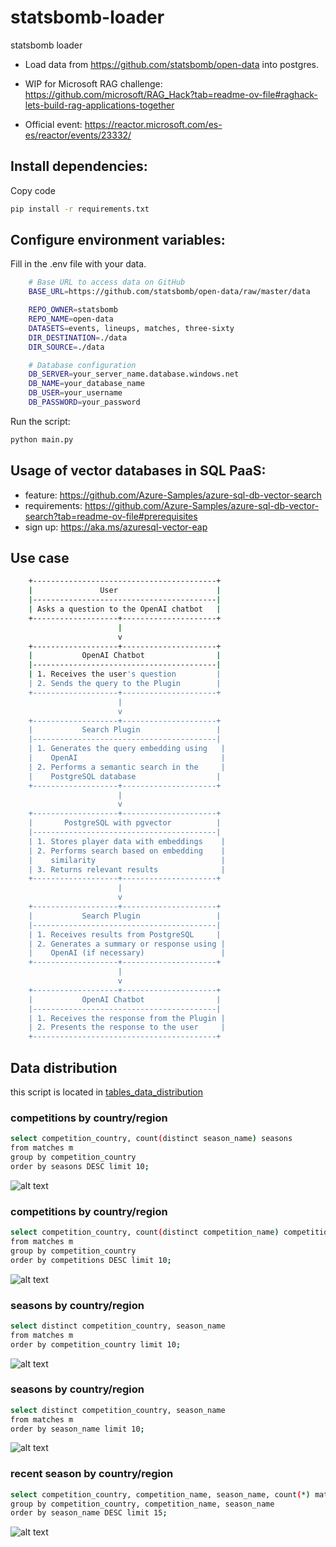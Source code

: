 # statsbomb-loader
statsbomb loader

- Load data from https://github.com/statsbomb/open-data into postgres.

- WIP for Microsoft RAG challenge:
https://github.com/microsoft/RAG_Hack?tab=readme-ov-file#raghack-lets-build-rag-applications-together

- Official event: https://reactor.microsoft.com/es-es/reactor/events/23332/


## Install dependencies:

Copy code
```bash
pip install -r requirements.txt
```

## Configure environment variables:

Fill in the .env file with your data.

```bash
    # Base URL to access data on GitHub
    BASE_URL=https://github.com/statsbomb/open-data/raw/master/data

    REPO_OWNER=statsbomb
    REPO_NAME=open-data
    DATASETS=events, lineups, matches, three-sixty
    DIR_DESTINATION=./data
    DIR_SOURCE=./data

    # Database configuration
    DB_SERVER=your_server_name.database.windows.net
    DB_NAME=your_database_name
    DB_USER=your_username
    DB_PASSWORD=your_password
```

Run the script:

```bash
python main.py
```


## Usage of vector databases in SQL PaaS:

- feature: https://github.com/Azure-Samples/azure-sql-db-vector-search
- requirements: https://github.com/Azure-Samples/azure-sql-db-vector-search?tab=readme-ov-file#prerequisites
- sign up: https://aka.ms/azuresql-vector-eap


## Use case

```bash
    +-----------------------------------------+
    |               User                      |
    |-----------------------------------------|
    | Asks a question to the OpenAI chatbot   |
    +-------------------+---------------------+
                        |
                        v
    +-------------------+---------------------+
    |           OpenAI Chatbot                |
    |-----------------------------------------|
    | 1. Receives the user's question         |
    | 2. Sends the query to the Plugin        |
    +-------------------+---------------------+
                        |
                        v
    +-------------------+---------------------+
    |           Search Plugin                 |
    |-----------------------------------------|
    | 1. Generates the query embedding using   |
    |    OpenAI                                |
    | 2. Performs a semantic search in the     |
    |    PostgreSQL database                  |
    +-------------------+---------------------+
                        |
                        v
    +-------------------+---------------------+
    |       PostgreSQL with pgvector          |
    |-----------------------------------------|
    | 1. Stores player data with embeddings    |
    | 2. Performs search based on embedding    |
    |    similarity                            |
    | 3. Returns relevant results              |
    +-------------------+---------------------+
                        |
                        v
    +-------------------+---------------------+
    |           Search Plugin                 |
    |-----------------------------------------|
    | 1. Receives results from PostgreSQL     |
    | 2. Generates a summary or response using |
    |    OpenAI (if necessary)                 |
    +-------------------+---------------------+
                        |
                        v
    +-------------------+---------------------+
    |           OpenAI Chatbot                |
    |-----------------------------------------|
    | 1. Receives the response from the Plugin |
    | 2. Presents the response to the user     |
    +-----------------------------------------+

```


## Data distribution

this script is located in [tables_data_distribution](.\postgres\tables_data_distribution.sql)


### competitions by country/region
```bash
select competition_country, count(distinct season_name) seasons
from matches m
group by competition_country
order by seasons DESC limit 10;
```

![alt text](.\images\image.png)

### competitions by country/region
```bash
select competition_country, count(distinct competition_name) competitions
from matches m
group by competition_country
order by competitions DESC limit 10;
```
![alt text](.\images\image-1.png)

### seasons by country/region
```bash
select distinct competition_country, season_name
from matches m
order by competition_country limit 10;
```

![alt text](.\images\image-2.png)

### seasons by country/region
```bash
select distinct competition_country, season_name
from matches m
order by season_name limit 10;
```

![alt text](.\images\image-3.png)

### recent season by country/region
```bash
select competition_country, competition_name, season_name, count(*) matches
group by competition_country, competition_name, season_name
order by season_name DESC limit 15;
```

![alt text](.\images\image-4.png)

